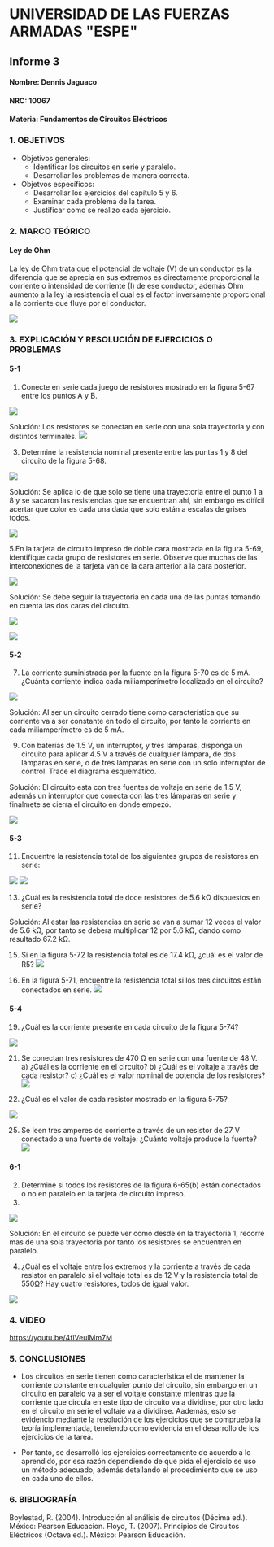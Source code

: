 # UNIVERSIDAD DE LAS FUERZAS ARMADAS "ESPE"

## Informe 3
#### Nombre: Dennis Jaguaco
#### NRC: 10067
#### Materia: Fundamentos de Circuitos Eléctricos

### 1. OBJETIVOS
   * Objetivos generales:
     * Identificar los circuitos en serie y paralelo.
     * Desarrollar los problemas de manera correcta.
   * Objetvos específicos:
     * Desarrollar los ejercicios del capítulo 5 y 6.
     * Examinar cada problema de la tarea.
     * Justificar como se realizo cada ejercicio. 

### 2. MARCO TEÓRICO

#### Ley de Ohm

La ley de Ohm trata que el potencial de voltaje (V) de un conductor es la diferencia que se aprecia en sus extremos es directamente proporcional la corriente o intensidad de corriente (I) de ese conductor, además Ohm aumento a la ley la resistencia el cual es el factor inversamente proporcional a la corriente que fluye por el conductor.


![](https://github.com/dennis-jaguaco/Informe-3/blob/main/Capítulo5.png)

### 3. EXPLICACIÓN Y RESOLUCIÓN DE EJERCICIOS O PROBLEMAS

#### 5-1

1. Conecte en serie cada juego de resistores mostrado en la figura 5-67 entre los puntos A y B.

![](https://github.com/dennis-jaguaco/Informe-3/blob/main/Ejercicio1.png)

   Solución: Los resistores se conectan en serie con una sola trayectoria y con distintos terminales.
![](https://github.com/dennis-jaguaco/Informe-3/blob/main/Ejercicio1abc.png)


3. Determine la resistencia nominal presente entre las puntas 1 y 8 del circuito de la figura 5-68.

![](https://github.com/dennis-jaguaco/Informe-3/blob/main/Ejercicio3.png)

Solución: Se aplica lo de que solo se tiene una trayectoria entre el punto 1 a 8 y se sacaron las resistencias que se encuentran ahí, sin embargo es difícil acertar que color es cada una dada que solo están a escalas de grises todos.

![](https://github.com/dennis-jaguaco/Informe-3/blob/main/Ejercicio3-1.png)

5.En la tarjeta de circuito impreso de doble cara mostrada en la figura 5-69, identifique cada grupo de resistores en serie. Observe que muchas de las interconexiones de la tarjeta van de la cara anterior a la cara posterior.

![](https://github.com/dennis-jaguaco/Informe-3/blob/main/Ejercicio5.png)

Solución: Se debe seguir la trayectoria en cada una de las puntas tomando en cuenta las dos caras del circuito.

![](https://github.com/dennis-jaguaco/Informe-3/blob/main/Ejercicio5-1.png)

![](https://github.com/dennis-jaguaco/Informe-3/blob/main/Ejercicio5-2.png)

#### 5-2
7. La corriente suministrada por la fuente en la figura 5-70 es de 5 mA. ¿Cuánta corriente indica cada miliamperímetro localizado en el circuito?

![](https://github.com/dennis-jaguaco/Informe-3/blob/main/Ejercicio7.png)

Solución: Al ser un circuito cerrado tiene como característica que su corriente va a ser constante en todo el circuito, por tanto la corriente en cada miliamperímetro es de 5 mA.

9. Con baterías de 1.5 V, un interruptor, y tres lámparas, disponga un circuito para aplicar 4.5 V a través de cualquier lámpara, de dos lámparas en serie, o de tres lámparas en serie con un solo interruptor de control. Trace el diagrama esquemático.


Solución: El circuito esta con tres fuentes de voltaje en serie de 1.5 V, además un interruptor que conecta con las tres lámparas en serie y finalmete se cierra el circuito en donde empezó.  

![](https://github.com/dennis-jaguaco/Informe-3/blob/main/Ejercicio9.jpg)

#### 5-3

11. Encuentre la resistencia total de los siguientes grupos de resistores en serie:

![](https://github.com/dennis-jaguaco/Informe-3/blob/main/Ejercicio11.png)
![](https://github.com/dennis-jaguaco/Informe-3/blob/main/Ejercicio11-1.png)  

13. ¿Cuál es la resistencia total de doce resistores de 5.6 kΩ dispuestos en serie?

Solución: Al estar las resistencias en serie se van a sumar 12 veces el valor de 5.6 kΩ, por tanto se debera multiplicar 12 por 5.6 kΩ, dando como resultado 67.2 kΩ.

15. Si en la figura 5-72 la resistencia total es de 17.4 kΩ, ¿cuál es el valor de R5?
![](https://github.com/dennis-jaguaco/Informe-3/blob/main/Ejercicio15.png)  

17. En la figura 5-71, encuentre la resistencia total si los tres circuitos están conectados en serie.
![](https://github.com/dennis-jaguaco/Informe-3/blob/main/Ejercicio17.png)

#### 5-4
19. ¿Cuál es la corriente presente en cada circuito de la figura 5-74?

![](https://github.com/dennis-jaguaco/Informe-3/blob/main/Ejercicio19.png)

21. Se conectan tres resistores de 470 Ω en serie con una fuente de 48 V.
a) ¿Cuál es la corriente en el circuito?
b) ¿Cuál es el voltaje a través de cada resistor?
c) ¿Cuál es el valor nominal de potencia de los resistores?
![](https://github.com/dennis-jaguaco/Informe-3/blob/main/Ejercicio21.png)

23. ¿Cuál es el valor de cada resistor mostrado en la figura 5-75?

![](https://github.com/dennis-jaguaco/Informe-3/blob/main/Ejercicio23.png)

25. Se leen tres amperes de corriente a través de un resistor de 27 V conectado a una fuente de voltaje. ¿Cuánto voltaje produce la fuente?
![](https://github.com/dennis-jaguaco/Informe-3/blob/main/Ejercicio25.png)

#### 6-1
2. Determine si todos los resistores de la figura 6-65(b) están conectados o no en paralelo en la tarjeta de circuito impreso.
3. 
![](https://github.com/dennis-jaguaco/Informe-3/blob/main/Ejercicio2.png)

Solución: En el circuito se puede ver como desde en la trayectoria 1, recorre mas de una sola trayectoria por tanto los resistores se encuentren en paralelo.

4. ¿Cuál es el voltaje entre los extremos y la corriente a través de cada resistor en paralelo si el voltaje total es de 12 V y la resistencia total de 550Ω? Hay cuatro resistores, todos de igual valor.

![](https://github.com/dennis-jaguaco/Informe-3/blob/main/Ejercicio6-4.png)

### 4. VIDEO

https://youtu.be/4flVeulMm7M

### 5. CONCLUSIONES

* Los circuitos en serie tienen como característica el de mantener la corriente constante en cualquier punto del circuito, sin embargo en un circuito en paralelo va a ser el voltaje constante mientras que la corriente que circula en este tipo de circuito va a dividirse, por otro lado en el circuito en serie el voltaje va a dividirse. Aademás, esto se evidencio mediante la resolución de los ejercicios que se comprueba la teoría implementada, teneiendo como evidencia en el desarrollo de los ejercicios de la tarea.

* Por tanto, se desarrolló los ejercicios correctamente de acuerdo a lo aprendido, por esa razón dependiendo de que pida el ejercicio se uso un método adecuado, además detallando el procedimiento que se uso en cada uno de ellos.

### 6. BIBLIOGRAFÍA

Boylestad, R. (2004). Introducción al análisis de circuitos (Décima ed.). México: Pearson Educacion.
Floyd, T. (2007). Principios de Circuitos Eléctricos (Octava ed.). México: Pearson Educación.
